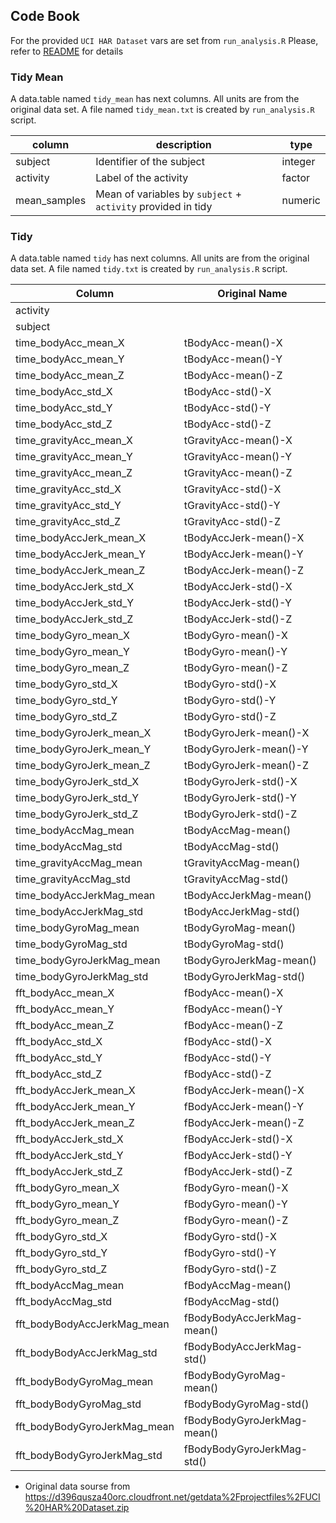 ## Code Book

For the provided ```UCI HAR Dataset``` vars are set from ```run_analysis.R```
Please, refer to [README](README.md) for details

### Tidy Mean

A data.table named `tidy_mean` has next columns.  All units are from the original data set. A file named ```tidy_mean.txt``` is created by ```run_analysis.R``` script.

| column       | description                                                  | type    |
| ------------ | ------------------------------------------------------------ | ------- |
| subject      | Identifier of the subject                                    | integer |
| activity     | Label of the activity                                        | factor  |
| mean_samples | Mean of variables by `subject` + `activity` provided in tidy | numeric |

### Tidy

A data.table named `tidy` has next columns.  All units are from the original data set. A file named ```tidy.txt``` is created by ```run_analysis.R``` script.

| Column                       | Original Name               |
| ---------------------------- | --------------------------- |
| activity                     |                             |
| subject                      |                             |
| time_bodyAcc_mean_X          | tBodyAcc-mean()-X           |
| time_bodyAcc_mean_Y          | tBodyAcc-mean()-Y           |
| time_bodyAcc_mean_Z          | tBodyAcc-mean()-Z           |
| time_bodyAcc_std_X           | tBodyAcc-std()-X            |
| time_bodyAcc_std_Y           | tBodyAcc-std()-Y            |
| time_bodyAcc_std_Z           | tBodyAcc-std()-Z            |
| time_gravityAcc_mean_X       | tGravityAcc-mean()-X        |
| time_gravityAcc_mean_Y       | tGravityAcc-mean()-Y        |
| time_gravityAcc_mean_Z       | tGravityAcc-mean()-Z        |
| time_gravityAcc_std_X        | tGravityAcc-std()-X         |
| time_gravityAcc_std_Y        | tGravityAcc-std()-Y         |
| time_gravityAcc_std_Z        | tGravityAcc-std()-Z         |
| time_bodyAccJerk_mean_X      | tBodyAccJerk-mean()-X       |
| time_bodyAccJerk_mean_Y      | tBodyAccJerk-mean()-Y       |
| time_bodyAccJerk_mean_Z      | tBodyAccJerk-mean()-Z       |
| time_bodyAccJerk_std_X       | tBodyAccJerk-std()-X        |
| time_bodyAccJerk_std_Y       | tBodyAccJerk-std()-Y        |
| time_bodyAccJerk_std_Z       | tBodyAccJerk-std()-Z        |
| time_bodyGyro_mean_X         | tBodyGyro-mean()-X          |
| time_bodyGyro_mean_Y         | tBodyGyro-mean()-Y          |
| time_bodyGyro_mean_Z         | tBodyGyro-mean()-Z          |
| time_bodyGyro_std_X          | tBodyGyro-std()-X           |
| time_bodyGyro_std_Y          | tBodyGyro-std()-Y           |
| time_bodyGyro_std_Z          | tBodyGyro-std()-Z           |
| time_bodyGyroJerk_mean_X     | tBodyGyroJerk-mean()-X      |
| time_bodyGyroJerk_mean_Y     | tBodyGyroJerk-mean()-Y      |
| time_bodyGyroJerk_mean_Z     | tBodyGyroJerk-mean()-Z      |
| time_bodyGyroJerk_std_X      | tBodyGyroJerk-std()-X       |
| time_bodyGyroJerk_std_Y      | tBodyGyroJerk-std()-Y       |
| time_bodyGyroJerk_std_Z      | tBodyGyroJerk-std()-Z       |
| time_bodyAccMag_mean         | tBodyAccMag-mean()          |
| time_bodyAccMag_std          | tBodyAccMag-std()           |
| time_gravityAccMag_mean      | tGravityAccMag-mean()       |
| time_gravityAccMag_std       | tGravityAccMag-std()        |
| time_bodyAccJerkMag_mean     | tBodyAccJerkMag-mean()      |
| time_bodyAccJerkMag_std      | tBodyAccJerkMag-std()       |
| time_bodyGyroMag_mean        | tBodyGyroMag-mean()         |
| time_bodyGyroMag_std         | tBodyGyroMag-std()          |
| time_bodyGyroJerkMag_mean    | tBodyGyroJerkMag-mean()     |
| time_bodyGyroJerkMag_std     | tBodyGyroJerkMag-std()      |
| fft_bodyAcc_mean_X           | fBodyAcc-mean()-X           |
| fft_bodyAcc_mean_Y           | fBodyAcc-mean()-Y           |
| fft_bodyAcc_mean_Z           | fBodyAcc-mean()-Z           |
| fft_bodyAcc_std_X            | fBodyAcc-std()-X            |
| fft_bodyAcc_std_Y            | fBodyAcc-std()-Y            |
| fft_bodyAcc_std_Z            | fBodyAcc-std()-Z            |
| fft_bodyAccJerk_mean_X       | fBodyAccJerk-mean()-X       |
| fft_bodyAccJerk_mean_Y       | fBodyAccJerk-mean()-Y       |
| fft_bodyAccJerk_mean_Z       | fBodyAccJerk-mean()-Z       |
| fft_bodyAccJerk_std_X        | fBodyAccJerk-std()-X        |
| fft_bodyAccJerk_std_Y        | fBodyAccJerk-std()-Y        |
| fft_bodyAccJerk_std_Z        | fBodyAccJerk-std()-Z        |
| fft_bodyGyro_mean_X          | fBodyGyro-mean()-X          |
| fft_bodyGyro_mean_Y          | fBodyGyro-mean()-Y          |
| fft_bodyGyro_mean_Z          | fBodyGyro-mean()-Z          |
| fft_bodyGyro_std_X           | fBodyGyro-std()-X           |
| fft_bodyGyro_std_Y           | fBodyGyro-std()-Y           |
| fft_bodyGyro_std_Z           | fBodyGyro-std()-Z           |
| fft_bodyAccMag_mean          | fBodyAccMag-mean()          |
| fft_bodyAccMag_std           | fBodyAccMag-std()           |
| fft_bodyBodyAccJerkMag_mean  | fBodyBodyAccJerkMag-mean()  |
| fft_bodyBodyAccJerkMag_std   | fBodyBodyAccJerkMag-std()   |
| fft_bodyBodyGyroMag_mean     | fBodyBodyGyroMag-mean()     |
| fft_bodyBodyGyroMag_std      | fBodyBodyGyroMag-std()      |
| fft_bodyBodyGyroJerkMag_mean | fBodyBodyGyroJerkMag-mean() |
| fft_bodyBodyGyroJerkMag_std  | fBodyBodyGyroJerkMag-std()  |


* Original data sourse from https://d396qusza40orc.cloudfront.net/getdata%2Fprojectfiles%2FUCI%20HAR%20Dataset.zip
